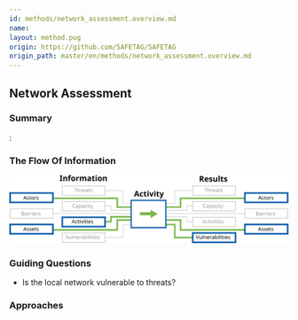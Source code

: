 ```yaml
---
id: methods/network_assessment.overview.md
name: 
layout: method.pug
origin: https://github.com/SAFETAG/SAFETAG
origin_path: master/en/methods/network_assessment.overview.md
---
```

## Network Assessment

### Summary

:[](guides/network_access/summary.md)
### The Flow Of Information

![Network Assessment Information Flow](images/info_flows/network_assessment.svg)

### Guiding Questions

* Is the local network vulnerable to threats?

### Approaches

